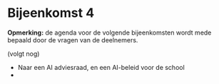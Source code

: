 # Bijeenkomst 4

**Opmerking:** de agenda voor de volgende bijeenkomsten wordt mede bepaald door de vragen van de deelnemers.

(volgt nog)

* Naar een AI adviesraad, en een AI-beleid voor de school
* 